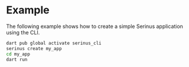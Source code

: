 # Example

The following example shows how to create a simple Serinus application using the CLI.

```bash
dart pub global activate serinus_cli
serinus create my_app
cd my_app
dart run
```
